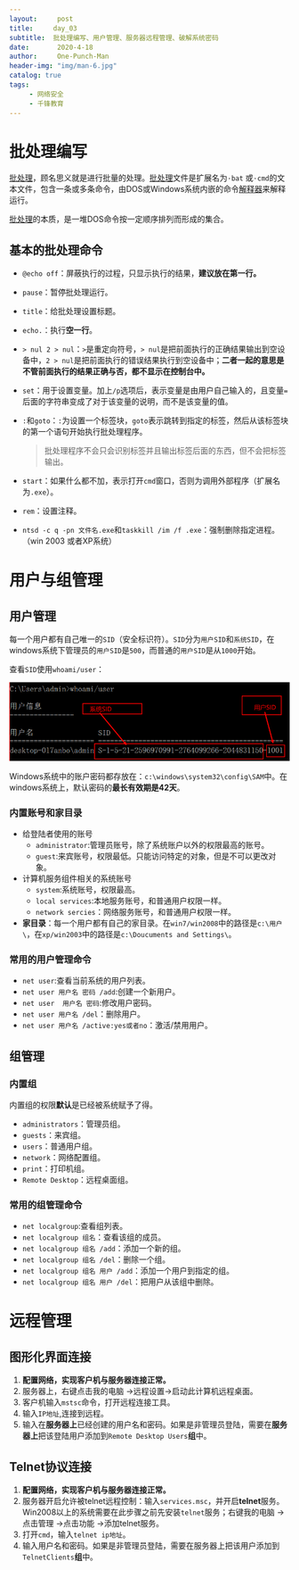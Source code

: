 ```yaml
---
layout:     post
title:     day_03
subtitle:  批处理编写、用户管理、服务器远程管理、破解系统密码
date:       2020-4-18
author:     One-Punch-Man
header-img: "img/man-6.jpg"
catalog: true
tags: 
     - 网络安全
     - 千锋教育
---
```




# 批处理编写

[批处理](https://baike.baidu.com/item/%E6%89%B9%E5%A4%84%E7%90%86/1448600)，顾名思义就是进行批量的处理。[批处理](https://baike.baidu.com/item/%E6%89%B9%E5%A4%84%E7%90%86/1448600)文件是扩展名为`·bat` 或`·cmd`的文本文件，包含一条或多条命令，由DOS或Windows系统内嵌的命令[解释器](https://baike.baidu.com/item/%E8%A7%A3%E9%87%8A%E5%99%A8/10418965)来解释运行。

 [批处理](https://baike.baidu.com/item/%E6%89%B9%E5%A4%84%E7%90%86)的本质，是一堆DOS命令按一定顺序排列而形成的集合。 

## 基本的批处理命令

- `@echo off`：屏蔽执行的过程，只显示执行的结果，**建议放在第一行。**

- `pause`：暂停批处理运行。

- `title`：给批处理设置标题。

- `echo.`：执行**空一行**。

- `> nul 2 > nul`：`>`是重定向符号，`> nul`是把前面执行的正确结果输出到空设备中，`2 > nul`是把前面执行的错误结果执行到空设备中；**二者一起的意思是不管前面执行的结果正确与否，都不显示在控制台中。**

- `set`：用于设置变量。加上`/p`选项后，表示变量是由用户自己输入的，且变量`=`后面的字符串变成了对于该变量的说明，而不是该变量的值。

- `:`和`goto`：`:`为设置一个标签块，`goto`表示跳转到指定的标签，然后从该标签块的第一个语句开始执行批处理程序。

  > 批处理程序不会只会识别标签并且输出标签后面的东西，但不会把标签输出。

- `start`：如果什么都不加，表示打开`cmd`窗口，否则为调用外部程序（扩展名为`.exe`）。

- `rem`：设置注释。

- `ntsd -c q -pn 文件名.exe`和`taskkill /im /f .exe`：强制删除指定进程。（win 2003 或者XP系统）

# 用户与组管理

## 用户管理

每一个用户都有自己唯一的`SID`（安全标识符）。`SID`分为`用户SID`和`系统SID`，在windows系统下管理员的`用户SID`是`500`，而普通的`用户SID`是从`1000`开始。

查看`SID`使用`whoami/user`：

![SID](/img/day_03_01.png)

Windows系统中的账户密码都存放在：`c:\windows\system32\config\SAM`中。在windows系统上，默认密码的**最长有效期是42天**。

### 内置账号和家目录

- 给登陆者使用的账号
  - `administrator`:管理员账号，除了系统账户以外的权限最高的账号。
  - `guest`:来宾账号，权限最低。只能访问特定的对象，但是不可以更改对象。
- 计算机服务组件相关的系统账号
  - `system`:系统账号，权限最高。
  - `local services`:本地服务账号，和普通用户权限一样。
  - `network sercies`：网络服务账号，和普通用户权限一样。
- **家目录**：每一个用户都有自己的家目录。在`win7/win2008`中的路径是`c:\用户\`，在`xp/win2003`中的路径是`c:\Doucuments and Settings\`。

### 常用的用户管理命令

- `net user`:查看当前系统的用户列表。
- `net user 用户名 密码 /add`:创建一个新用户。
- `net user  用户名 密码`:修改用户密码。
- `net user 用户名 /del`：删除用户。
- `net user 用户名 /active:yes或者no`：激活/禁用用户。

## 组管理

### 内置组

内置组的权限**默认**是已经被系统赋予了得。

- `administrators`：管理员组。
- `guests`：来宾组。
- `users`：普通用户组。
- `network`：网络配置组。
- `print`：打印机组。
- `Remote Desktop`：远程桌面组。

### 常用的组管理命令

- `net localgroup`:查看组列表。
- `net localgroup 组名`：查看该组的成员。
- `net localgroup 组名 /add`：添加一个新的组。
- `net localgroup 组名 /del`：删除一个组。
- `net localgroup 组名 用户 /add`：添加一个用户到指定的组。
- `net localgroup 组名 用户 /del`：把用户从该组中删除。

# 远程管理

## 图形化界面连接

1. **配置网络，实现客户机与服务器连接正常。**
2. 服务器上，右键点击我的电脑 ->远程设置->启动此计算机远程桌面。
3. 客户机输入`mstsc`命令，打开远程连接工具。
4. 输入`IP地址`,连接到远程。
5. 输入在**服务器上**已经创建的用户名和密码。如果是非管理员登陆，需要在**服务器上**把该登陆用户添加到`Remote Desktop Users`**组**中。

## Telnet协议连接

1. **配置网络，实现客户机与服务器连接正常。**
2. 服务器开启允许被telnet远程控制：输入`services.msc`，并开启**telnet**服务。Win2008以上的系统需要在此步骤之前先安装`telnet`服务；右键我的电脑 ->点击管理 ->点击功能 ->添加telnet服务。
3. 打开`cmd`，输入`telnet ip地址`。
4. 输入用户名和密码。如果是非管理员登陆，需要在服务器上把该用户添加到`TelnetClients`**组**中。